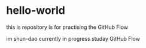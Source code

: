 # hello-world
this is repository is for practising the GitHub  Flow

im shun-dao currently in progress studay GitHub Flow
